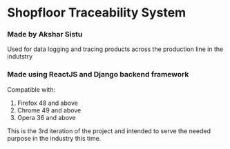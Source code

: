 # Shopfloor Traceability System
### Made by Akshar Sistu
Used for data logging and tracing products across the production line in the indutstry
### Made using ReactJS and Django backend framework
Compatible with: 
1. Firefox 48 and above
2. Chrome 49 and above
3. Opera 36 and above

This is the 3rd iteration of the project and intended to serve the needed purpose 
in the industry this time.

